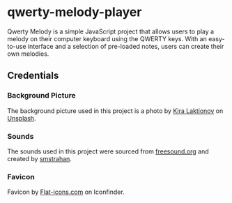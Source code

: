 # qwerty-melody-player
Qwerty Melody is a simple JavaScript project that allows users to play a melody on their computer keyboard using the QWERTY keys. With an easy-to-use interface and a selection of pre-loaded notes, users can create their own melodies.

## Credentials

### Background Picture

The background picture used in this project is a photo by [Kira Laktionov](https://unsplash.com/@kiralaktionov) on [Unsplash](https://unsplash.com).

### Sounds

The sounds used in this project were sourced from [freesound.org](https://freesound.org/) and created by [smstrahan](https://freesound.org/people/smstrahan/).

### Favicon
Favicon by [Flat-icons.com](https://www.iconfinder.com/search?q=music&price=free) on Iconfinder.